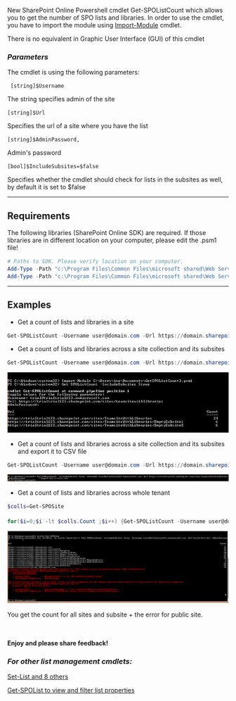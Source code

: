 New SharePoint Online Powershell cmdlet Get-SPOListCount which allows you to get the number of SPO lists and libraries. In order to use the cmdlet, you have to import the module using  [Import-Module](https://docs.microsoft.com/pl-pl/powershell/module/Microsoft.PowerShell.Core/Import-Module?view=powershell-5.1) cmdlet.

 

There is no equivalent in Graphic User Interface (GUI) of this cmdlet

### *Parameters*

 

The cmdlet is using the following parameters:
```
 [string]$Username
 ```
The string specifies admin of the site
```
[string]$Url
```
Specifies the url of a site where you have the list
```
[string]$AdminPassword,       
```
Admin's password
```
[bool]$IncludeSubsites=$false
```
Specifies whether the cmdlet should check for lists in the subsites as well, by default it is set to $false

<hr>

<h2>Requirements</h2>

 

The following libraries (SharePoint Online SDK) are required. If those libraries are in different location on your computer, please edit the .psm1 file!

```powershell
# Paths to SDK. Please verify location on your computer.  
Add-Type -Path "c:\Program Files\Common Files\microsoft shared\Web Server Extensions\15\ISAPI\Microsoft.SharePoint.Client.dll"   
Add-Type -Path "c:\Program Files\Common Files\microsoft shared\Web Server Extensions\15\ISAPI\Microsoft.SharePoint.Client.Runtime.dll"  
``` 
<hr> 

<h2>Examples</h2>

 

+ Get a count of lists and libraries in a site
```powershell
Get-SPOListCount -Username user@domain.com -Url https://domain.sharepoint.com/sites/sitecollection/subsite -AdminPassword Pass
```
 

+ Get a count of lists and libraries across a site collection and its subsites
```powershell
Get-SPOListCount -Username user@domain.com -Url https://domain.sharepoint.com/sites/sitecollection -AdminPassword Pass -IncludeSubsites $true
```
 <img src="../GetSPOListCount cmdlet/GetListCount.PNG" width="850">


+ Get a count of lists and libraries across a site collection and its subsites and export it to CSV file
```powershell
Get-SPOListCount -Username user@domain.com -Url https://domain.sharepoint.com/sites/sitecollection -AdminPassword Pass -IncludeSubsites $true | export-CSV C:\listcount.csv
```
 
 <img src="../GetSPOListCount cmdlet/GetListCountCSV.PNG" width="850">



+ Get a count of lists and libraries across whole tenant
```powershell
$colls=Get-SPOSite

for($i=0;$i -lt $colls.Count ;$i++) {Get-SPOListCount -Username user@domain.com -Url $colls[$i].Url -AdminPassword Pass -IncludeSubsites $true }
```
  <img src="../GetSPOListCount cmdlet/GetListCounttenant.PNG" width="850">



You get the count for all sites and subsite + the error for public site.

 
<br/><br/>
<b>Enjoy and please share feedback!</b>

 

### ***For other list management cmdlets:***

[Set-List and 8 others](https://gallery.technet.microsoft.com/scriptcenter/Powershell-Module-for-b88bc2d9)

[Get-SPOList to view and filter list properties](https://gallery.technet.microsoft.com/scriptcenter/GetSPOList-Module-to-view-cc4d3e9e)
